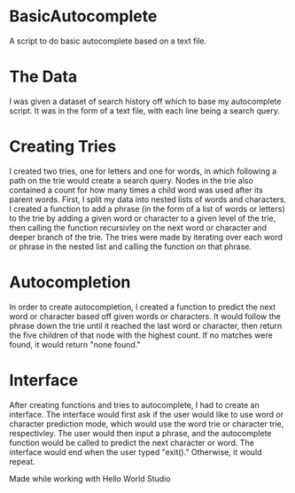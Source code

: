 # BasicAutocomplete
 A script to do basic autocomplete based on a text file.

# The Data
I was given a dataset of search history off which to base my autocomplete script. It was in the form of a text file, with each line being a search query.

# Creating Tries
I created two tries, one for letters and one for words, in which following a path on the trie would create a search query. Nodes in the trie also contained a count for how many times a child word was used after its parent words. First, I split my data into nested lists of words and characters. I created a function to add a phrase (in the form of a list of words or letters) to the trie by adding a given word or character to a given level of the trie, then calling the function recursivley on the next word or character and deeper branch of the trie. The tries were made by iterating over each word or phrase in the nested list and calling the function on that phrase.

# Autocompletion
In order to create autocompletion, I created a function to predict the next word or character based off given words or characters. It would follow the phrase down the trie until it reached the last word or character, then return the five children of that node with the highest count. If no matches were found, it would return "none found."

# Interface
After creating functions and tries to autocomplete, I had to create an interface. The interface would first ask if the user would like to use word or character prediction mode, which would use the word trie or character trie, respectivley. The user would then input a phrase, and the autocomplete function would be called to predict the next character or word. The interface would end when the user typed "exit()." Otherwise, it would repeat.

Made while working with Hello World Studio
